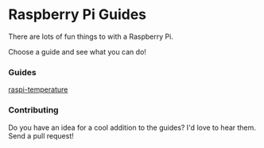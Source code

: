 # Raspberry Pi Guides

There are lots of fun things to with a Raspberry Pi.

Choose a guide and see what you can do!

### Guides
[raspi-temperature](
https://github.com/scottdavidcraig/raspi-guides/blob/master/raspi-temperature.md)

### Contributing
Do you have an idea for a cool addition to the guides? I'd love to hear them. Send a pull request!
